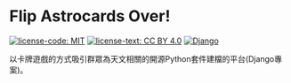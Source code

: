 # Flip Astrocards Over!
[![license-code: MIT](https://img.shields.io/badge/license-MIT-blue.svg)](https://github.com/Astrohackers-TW/flip-astrocards-over/blob/master/LICENSE-CODE)
[![license-text: CC BY 4.0](https://img.shields.io/badge/license-CC%20BY%204.0-blue.svg)](https://github.com/Astrohackers-TW/flip-astrocards-over/blob/master/LICENSE-TEXT)
[![Django](http://img.shields.io/badge/powered%20by-Django-orange.svg?style=flat)](https://www.djangoproject.com/)

以卡牌遊戲的方式吸引群眾為天文相關的開源Python套件建檔的平台(Django專案)。

